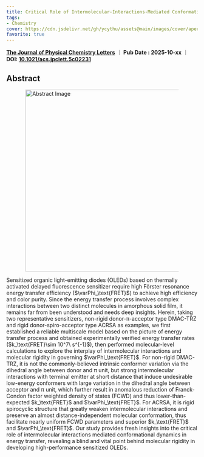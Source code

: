 ```yaml
---
title: Critical Role of Intermolecular-Interactions-Mediated Conformational Dynamics in Sensitized OLEDs
tags: 
- Chemistry
cover: https://cdn.jsdelivr.net/gh/ycythu/assets@main/images/cover/aperture.jpg
favorite: true
---
```

<!--more-->

<p>
	<span style="display: inline-block;"><a href="https://pubs.acs.org/journal/jpclcd"><strong>The Journal of Physical Chemistry Letters</strong></a></span> ｜ 
	<span style="display: inline-block;"><strong>Pub Date : 2025-10-xx</strong></span> ｜ 
	<span style="display: inline-block;"><strong>DOI: </strong><a href="https://doi.org/10.1021/acs.jpclett.5c02231"><strong>10.1021/acs.jpclett.5c02231</strong></a></span>
</p>
<p><span class="__dimensions_badge_embed__" data-doi="10.1021/acs.jpclett.5c02231" data-hide-zero-citations="true" data-legend="never" data-style="large_rectangle"></span><script async src="https://badge.dimensions.ai/badge.js" charset="utf-8"></script></p>

## Abstract

<p>
 <img src="https://pubs.acs.org/cms/10.1021/acs.jpclett.5c01824/asset/images/medium/jz5c01824_0006.gif" alt="Abstract Image" class="float-right">
Sensitized organic light-emitting diodes (OLEDs) based on thermally activated delayed fluorescence sensitizer require high Förster resonance energy transfer efficiency ($\varPhi_\text{FRET}$) to achieve high efficiency and color purity. Since the energy transfer process involves complex interactions between two distinct molecules in amorphous solid film, it remains far from been understood and needs deep insights. Herein, taking two representative sensitizers, non-rigid donor-π-acceptor type DMAC-TRZ and rigid donor-spiro-acceptor type ACRSA as examples, we first established a reliable multiscale model based on the picture of energy transfer process and obtained experimentally verified energy transfer rates ($k_\text{FRET}\sim 10^7\ s^{-1}$), then performed molecular-level calculations to explore the interplay of intermolecular interactions and molecular rigidity in governing $\varPhi_\text{FRET}$. For non-rigid DMAC-TRZ, it is not the commonly-believed intrinsic conformer variation via the dihedral angle between donor and π unit, but strong intermolecular interactions with terminal emitter at short distance that induce undesirable low-energy conformers with large variation in the dihedral angle between acceptor and π unit, which further result in anomalous reduction of Franck-Condon factor weighted density of states (FCWD) and thus lower-than-expected $k_\text{FRET}$ and $\varPhi_\text{FRET}$. For ACRSA, it is rigid spirocyclic structure that greatly weaken intermolecular interactions and preserve an almost distance-independent molecular conformation, thus facilitate nearly uniform FCWD parameters and superior $k_\text{FRET}$ and $\varPhi_\text{FRET}$. Our study provides fresh insights into the critical role of intermolecular interactions mediated conformational dynamics in energy transfer, revealing a blind and vital point behind molecular rigidity in developing high-performance sensitized OLEDs.
</p>

<style>
.float-right {
  float: right;           /* 浮动到右边 */
  margin: 0 0 1em 1em;    /* 左下留白，避免文字贴住图 */
  width: 30rem;
  max-width: 60%;
}
@media (max-width: 1024px) {
  .float-right {
    float: none;
    display: block;
    margin: 0 auto 1em auto; /* 居中显示 */
    max-width: 80%; /* 自适应屏幕宽度 */
  }
}
</style>